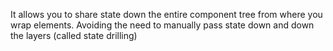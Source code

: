 It allows you to share state down the entire component tree from where you wrap elements. Avoiding the need to manually pass state down and down the layers (called state drilling)

